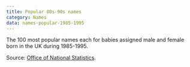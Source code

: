 ```yaml
---
title: Popular 80s-90s names
category: Names
data: names-popular-1985-1995
---
```


The 100 most popular names each for babies assigned male and female born in the UK during 1985-1995.

Source: [Office of National Statistics](https://www.ons.gov.uk/peoplepopulationandcommunity/birthsdeathsandmarriages/livebirths/datasets/babynamesenglandandwalestop100babynameshistoricaldata).